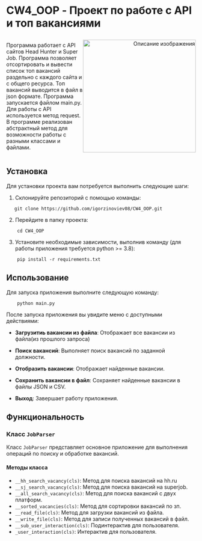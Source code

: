 <style>
  .flex-container {
    display: flex;
    align-items: center;
  }
  
  .project-description {
    flex: 1;
  }
  
  .project-image {
    flex: 1;
    text-align: right;
  }
</style>

# CW4_OOP - Проект по работе с API и топ вакансиями

<div class="flex-container">
  <div class="project-description">
    <p>
      Программа работает с API сайтов Head Hunter и Super Job.
      Программа позволяет отсортировать и вывести список топ вакансий раздельно с каждого сайта и с общего ресурса.
      Топ вакансий выводится в файл в json формате.
      Программа запускается файлом main.py.
      Для работы с API используется метод request.
      В программе реализован абстрактный метод для возможности работы с разными классами и файлами.
    </p>
  </div>
  <div class="project-image">
    <img src="https://notion-emojis.s3-us-west-2.amazonaws.com/prod/svg-twitter/1f99a.svg" alt="Описание изображения" width="300" height="300">
  </div>
</div>

## Установка

Для установки проекта вам потребуется выполнить следующие шаги:

1. Склонируйте репозиторий с помощью команды:

```shell
   git clone https://github.com/igorzinoviev08/CW4_OOP.git
```

2. Перейдите в папку проекта:

```shell
    cd CW4_OOP
```

3. Установите необходимые зависимости, выполнив команду (для работы приложения требуется python >= 3.8):

```shell
    pip install -r requirements.txt
```

## Использование

Для запуска приложения выполните следующую команду:

```shell
    python main.py
```

После запуска приложения вы увидите меню с доступными действиями:

* **Загрузитиь вакансии из файла**: Отображает все вакансии из файла(из прошлого запроса)

* **Поиск вакансий**: Выполняет поиск вакансий по заданной должности.
* **Отобразить вакансии**: Отображает найденные вакансии.
* **Сохранить вакансии в файл**: Сохраняет найденные вакансии в файлы JSON и CSV.
* **Выход**: Завершает работу приложения.

## Функциональность

### Класс `JobParser`

Класс `JobParser` представляет основное приложение для выполнения операций по поиску и обработке вакансий.

#### Методы класса

* `__hh_search_vacancy(cls)`: Метод для поиска вакансий на hh.ru
* `__sj_search_vacancy(cls)`: Метод для поиска вакансий на superjob.
* `__all_search_vacancy(cls)`: Метод для поиска вакансий c двух платформ.
* `__sorted_vacancies(cls)`: Метод для сортировки вакансий по зп.
* `__read_file(cls)`: Метод для загрузки вакансий из файла.
* `__write_file(cls)`: Метод для записи полученных вакансий в файл.
* `__sub_user_interaction(cls)`: Подинтерактив для пользователя.
* `_user_interaction(cls)`: Интерактив для пользователя.


